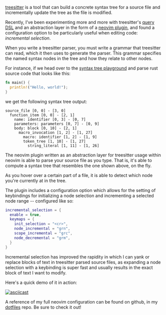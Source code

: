 [treesitter](https://github.com/tree-sitter/tree-sitter) is a tool that can
build a concrete syntax tree for a source file and incrementally update the tree
as the file is modified.

Recently, I've been experimenting more and more with treesitter's
[query DSL](https://tree-sitter.github.io/tree-sitter/using-parsers#pattern-matching-with-queries)
and an abstraction layer in the form of a
[neovim plugin](https://github.com/nvim-treesitter/nvim-treesitter), and found a
configuration option to be particularly useful when editing code: _incremental
selection_.

When you write a treesitter parser, you must write a grammar that treesitter can
read, which it then uses to generate the parser. This grammar specifies the
named syntax nodes in the tree and how they relate to other nodes.

For instance, if we head over to the
[syntax tree playground](https://tree-sitter.github.io/tree-sitter/playground)
and parse rust source code that looks like this:

```rust
fn main() {
  println!("Hello, world!");
}
```

we get the following syntax tree output:

```
source_file [0, 0] - [3, 0]
  function_item [0, 0] - [2, 1]
    name: identifier [0, 3] - [0, 7]
    parameters: parameters [0, 7] - [0, 9]
    body: block [0, 10] - [2, 1]
      macro_invocation [1, 2] - [1, 27]
        macro: identifier [1, 2] - [1, 9]
        token_tree [1, 10] - [1, 27]
          string_literal [1, 11] - [1, 26]
```

The neovim plugin written as an abstraction layer for treesitter usage within
neovim is able to parse your source file as you type. That is, it's able to
compute a syntax tree that resembles the one shown above, on the fly.

As you hover over a certain part of a file, it is able to detect which node
you're currently at in the tree.

The plugin includes a configuration option which allows for the setting of
keybindings for initializing a node selection and incrementing a selected node
range -- configured like so:

```lua
incremental_selection = {
  enable = true,
  keymaps = {
    init_selection = "<cr>",
    node_incremental = "grn",
    scope_incremental = "grc",
    node_decremental = "grm",
  }
}
```

Incremental selection has improved the rapidity in which I can yank or replace
blocks of text in treesitter parsed source files, as expanding a node selection
with a keybinding is super fast and usually results in the exact block of text I
want to modify.

Here's a quick demo of it in action:

[![asciicast](https://asciinema.org/a/507405.svg)](https://asciinema.org/a/507405)

A reference of my full neovim configuration can be found on github, in my
[dotfiles](https://github.com/terror/dotfiles) repo. Be sure to check it out!
